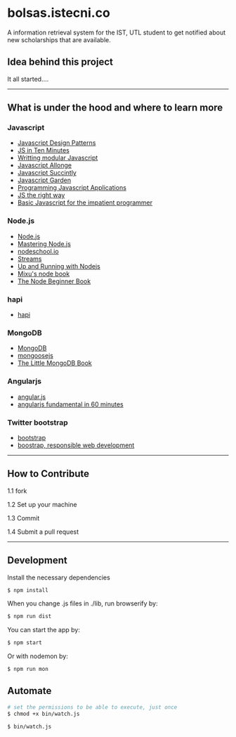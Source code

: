 bolsas.istecni.co
==============

A information retrieval system for the IST, UTL student to get notified about new scholarships that are available.

## Idea behind this project

It all started....



----------
## What is under the hood and where to learn more

### Javascript
* [Javascript Design Patterns](http://www.addyosmani.com/resources/essentialjsdesignpatterns/book/)
* [JS in Ten Minutes](https://github.com/spencertipping/js-in-ten-minutes/blob/master/js-in-ten-minutes.pdf?raw=true)
* [Writting modular Javascript](http://addyosmani.com/writing-modular-js)
* [Javascript Allonge](https://leanpub.com/javascript-allonge/read)
* [Javascript Succintly](http://www.syncfusion.com/resources/techportal/ebooks/javascript)
* [Javascript Garden](http://bonsaiden.github.io/JavaScript-Garden/)
* [Programming Javascript Applications](http://chimera.labs.oreilly.com/books/1234000000262/index.html)
* [JS the right way](http://jstherightway.org/)
* [Basic Javascript for the impatient programmer](http://www.2ality.com/2013/06/basic-javascript.html)


### Node.js
* [Node.js](http://nodejs.org/)
* [Mastering Node.js](http://github.com/visionmedia/masteringnode/raw/master/book.pdf)
* [nodeschool.io](http://nodeschool.io/)
* [Streams](https://github.com/substack/stream-handbook)
* [Up and Running with Nodejs](http://chimera.labs.oreilly.com/books/1234000001808/index.html)
* [Mixu's node book](http://book.mixu.net/)
* [The Node Beginner Book](http://www.nodebeginner.org/#about)


### hapi
* [hapi](http://hapijs.com/)


### MongoDB
* [MongoDB](http://www.mongodb.org/)
* [mongoosejs](http://mongoosejs.com/)
* [The Little MongoDB Book](http://openmymind.net/mongodb.pdf)


### Angularjs
* [angular.js](http://angularjs.org/)
* [angularjs fundamental in 60 minutes](http://fastandfluid.com/publicdownloads/AngularJSIn60MinutesIsh_DanWahlin_May2013.pdf)


### Twitter bootstrap
* [bootstrap](http://getbootstrap.com/)
* [boostrap, responsible web development](https://github.com/whyisjake/bootstrap)




----------
## How to Contribute
1.1 fork

1.2 Set up your machine

1.3 Commit

1.4 Submit a pull request




----------
## Development

Install the necessary dependencies
```bash
$ npm install 
```


When you change .js files in ./lib, run browserify by:
```bash
$ npm run dist
```

You can start the app by:
```bash
$ npm start
```

Or with nodemon by:
```bash
$ npm run mon
```

## Automate

```bash
# set the permissions to be able to execute, just once
$ chmod +x bin/watch.js
```

```bash
$ bin/watch.js
```

